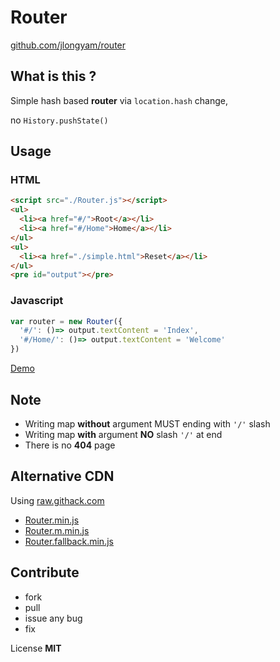 # Router

[github.com/jlongyam/router](https://github.com/jlongyam/router)

## What is this ?

Simple hash based **router** via `location.hash` change,

no  `History.pushState()`

## Usage

### HTML

```html
<script src="./Router.js"></script>
<ul>
  <li><a href="#/">Root</a></li>
  <li><a href="#/Home">Home</a></li>
</ul>
<ul>
  <li><a href="./simple.html">Reset</a></li>
</ul>
<pre id="output"></pre>
```

### Javascript

```javascript
var router = new Router({
  '#/': ()=> output.textContent = 'Index',
  '#/Home/': ()=> output.textContent = 'Welcome'
})
```

[Demo](https://jlongyam.github.io/router/test/index.html)

## Note

- Writing map **without** argument MUST ending with `'/'` slash
- Writing map **with** argument **NO** slash `'/'` at end
- There is no **404** page

## Alternative CDN

Using [raw.githack.com](https://raw.githack.com/)

- [Router.min.js](https://rawcdn.githack.com/jlongyam/router/689a55d62e70bb27e38eb10c8f96dcad5e132bb8/dist/Router.min.js)
- [Router.m.min.js](https://rawcdn.githack.com/jlongyam/router/689a55d62e70bb27e38eb10c8f96dcad5e132bb8/dist/Router.m.min.js)
- [Router.fallback.min.js](https://rawcdn.githack.com/jlongyam/router/689a55d62e70bb27e38eb10c8f96dcad5e132bb8/dist/Router.fallback.min.js)

## Contribute

- fork
- pull
- issue any bug
- fix

License **MIT**
